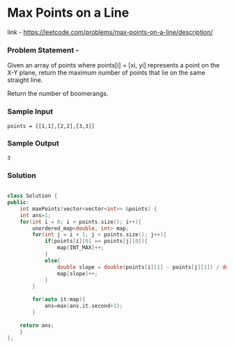 # Max Points on a Line

link - https://leetcode.com/problems/max-points-on-a-line/description/

### Problem Statement - 
Given an array of points where points[i] = [xi, yi] represents a point on the X-Y plane, return the maximum number of points that lie on the same straight line.

Return the number of boomerangs.

### Sample Input
```
points = [[1,1],[2,2],[3,3]]
```
### Sample Output
```
3
```

### Solution

```cpp

class Solution {
public:
    int maxPoints(vector<vector<int>> &points) {
    int ans=1;
    for(int i = 0; i < points.size(); i++){
        unordered_map<double, int> map;
        for(int j = i + 1; j < points.size(); j++){
            if(points[i][0] == points[j][0]){
                map[INT_MAX]++;
            }
            else{
                double slope = double(points[i][1] - points[j][1]) / double(points[i][0] - points[j][0]);
                map[slope]++;
            }
        }
        
        for(auto it:map){
            ans=max(ans,it.second+1);
        }
    
    return ans;
    }
};

```